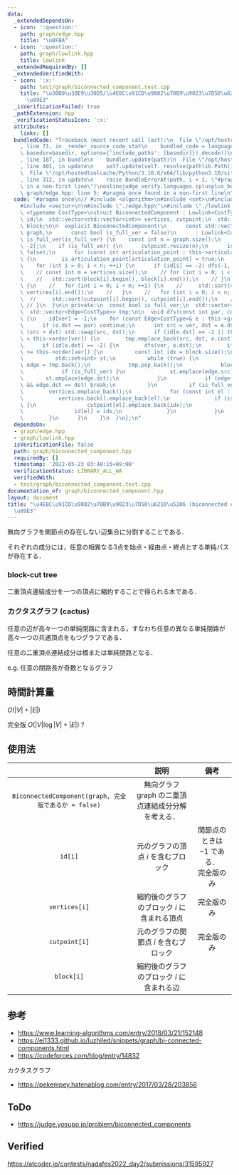 ```yaml
---
data:
  _extendedDependsOn:
  - icon: ':question:'
    path: graph/edge.hpp
    title: "\u8FBA"
  - icon: ':question:'
    path: graph/lowlink.hpp
    title: lowlink
  _extendedRequiredBy: []
  _extendedVerifiedWith:
  - icon: ':x:'
    path: test/graph/biconnected_component.test.cpp
    title: "\u30B0\u30E9\u30D5/\u4E8C\u91CD\u9802\u70B9\u9023\u7D50\u6210\u5206\u5206\
      \u89E3"
  _isVerificationFailed: true
  _pathExtension: hpp
  _verificationStatusIcon: ':x:'
  attributes:
    links: []
  bundledCode: "Traceback (most recent call last):\n  File \"/opt/hostedtoolcache/Python/3.10.6/x64/lib/python3.10/site-packages/onlinejudge_verify/documentation/build.py\"\
    , line 71, in _render_source_code_stat\n    bundled_code = language.bundle(stat.path,\
    \ basedir=basedir, options={'include_paths': [basedir]}).decode()\n  File \"/opt/hostedtoolcache/Python/3.10.6/x64/lib/python3.10/site-packages/onlinejudge_verify/languages/cplusplus.py\"\
    , line 187, in bundle\n    bundler.update(path)\n  File \"/opt/hostedtoolcache/Python/3.10.6/x64/lib/python3.10/site-packages/onlinejudge_verify/languages/cplusplus_bundle.py\"\
    , line 401, in update\n    self.update(self._resolve(pathlib.Path(included), included_from=path))\n\
    \  File \"/opt/hostedtoolcache/Python/3.10.6/x64/lib/python3.10/site-packages/onlinejudge_verify/languages/cplusplus_bundle.py\"\
    , line 312, in update\n    raise BundleErrorAt(path, i + 1, \"#pragma once found\
    \ in a non-first line\")\nonlinejudge_verify.languages.cplusplus_bundle.BundleErrorAt:\
    \ graph/edge.hpp: line 5: #pragma once found in a non-first line\n"
  code: "#pragma once\n// #include <algorithm>\n#include <set>\n#include <utility>\n\
    #include <vector>\n\n#include \"./edge.hpp\"\n#include \"./lowlink.hpp\"\n\ntemplate\
    \ <typename CostType>\nstruct BiconnectedComponent : Lowlink<CostType> {\n  std::vector<int>\
    \ id;\n  std::vector<std::vector<int>> vertices, cutpoint;\n  std::vector<std::vector<Edge<CostType>>>\
    \ block;\n\n  explicit BiconnectedComponent(\n      const std::vector<std::vector<Edge<CostType>>>&\
    \ graph,\n      const bool is_full_ver = false)\n      : Lowlink<CostType>(graph),\
    \ is_full_ver(is_full_ver) {\n    const int n = graph.size();\n    id.assign(n,\
    \ -2);\n    if (is_full_ver) {\n      cutpoint.resize(n);\n      is_articulation_point.assign(n,\
    \ false);\n      for (const int articulation_point : this->articulation_points)\
    \ {\n        is_articulation_point[articulation_point] = true;\n      }\n    }\n\
    \    for (int i = 0; i < n; ++i) {\n      if (id[i] == -2) dfs(-1, i);\n    }\n\
    \    // const int m = vertices.size();\n    // for (int i = 0; i < m; ++i) {\n\
    \    //   std::sort(block[i].begin(), block[i].end());\n    // }\n    // if (is_full_ver)\
    \ {\n    //   for (int i = 0; i < m; ++i) {\n    //     std::sort(vertices[i].begin(),\
    \ vertices[i].end());\n    //   }\n    //   for (int i = 0; i < n; ++i) {\n  \
    \  //     std::sort(cutpoint[i].begin(), cutpoint[i].end());\n    //   }\n   \
    \ // }\n  }\n\n private:\n  const bool is_full_ver;\n  std::vector<bool> is_articulation_point;\n\
    \  std::vector<Edge<CostType>> tmp;\n\n  void dfs(const int par, const int ver)\
    \ {\n    id[ver] = -1;\n    for (const Edge<CostType>& e : this->graph[ver]) {\n\
    \      if (e.dst == par) continue;\n      int src = ver, dst = e.dst;\n      if\
    \ (src > dst) std::swap(src, dst);\n      if (id[e.dst] == -2 || this->order[e.dst]\
    \ < this->order[ver]) {\n        tmp.emplace_back(src, dst, e.cost);\n      }\n\
    \      if (id[e.dst] == -2) {\n        dfs(ver, e.dst);\n        if (this->lowlink[e.dst]\
    \ >= this->order[ver]) {\n          const int idx = block.size();\n          block.emplace_back();\n\
    \          std::set<int> st;\n          while (true) {\n            const Edge<CostType>\
    \ edge = tmp.back();\n            tmp.pop_back();\n            block.back().emplace_back(edge);\n\
    \            if (is_full_ver) {\n              st.emplace(edge.src);\n       \
    \       st.emplace(edge.dst);\n            }\n            if (edge.src == src\
    \ && edge.dst == dst) break;\n          }\n          if (is_full_ver) {\n    \
    \        vertices.emplace_back();\n            for (const int el : st) {\n   \
    \           vertices.back().emplace_back(el);\n              if (is_articulation_point[el])\
    \ {\n                cutpoint[el].emplace_back(idx);\n              } else {\n\
    \                id[el] = idx;\n              }\n            }\n          }\n\
    \        }\n      }\n    }\n  }\n};\n"
  dependsOn:
  - graph/edge.hpp
  - graph/lowlink.hpp
  isVerificationFile: false
  path: graph/biconnected_component.hpp
  requiredBy: []
  timestamp: '2022-05-23 03:48:15+09:00'
  verificationStatus: LIBRARY_ALL_WA
  verifiedWith:
  - test/graph/biconnected_component.test.cpp
documentation_of: graph/biconnected_component.hpp
layout: document
title: "\u4E8C\u91CD\u9802\u70B9\u9023\u7D50\u6210\u5206 (biconnected component) \u5206\
  \u89E3"
---
```


無向グラフを関節点の存在しない辺集合に分割することである．

それぞれの成分には，任意の相異なる3点を始点・経由点・終点とする単純パスが存在する．


### block-cut tree

二重頂点連結成分を一つの頂点に縮約することで得られる木である．


### カクタスグラフ (cactus)

任意の辺が高々一つの単純閉路に含まれる，すなわち任意の異なる単純閉路が高々一つの共通頂点をもつグラフである．

任意の二重頂点連結成分は橋または単純閉路となる．

e.g. 任意の閉路長が奇数となるグラフ


## 時間計算量

$O(\lvert V \rvert + \lvert E \rvert)$

完全版 $O(\lvert V \rvert \log{\lvert V \rvert} + \lvert E \rvert)$ ?


## 使用法

||説明|備考|
|:--:|:--:|:--:|
|`BiconnectedComponent(graph, 完全版であるか = false)`|無向グラフ $\mathrm{graph}$ の二重頂点連結成分分解を考える．||
|`id[i]`|元のグラフの頂点 $i$ を含むブロック|関節点のときは $-1$ である．<br>完全版のみ|
|`vertices[i]`|縮約後のグラフのブロック $i$ に含まれる頂点|完全版のみ|
|`cutpoint[i]`|元のグラフの関節点 $i$ を含むブロック|完全版のみ|
|`block[i]`|縮約後のグラフのブロック $i$ に含まれる辺||


## 参考

- https://www.learning-algorithms.com/entry/2018/03/21/152148
- https://ei1333.github.io/luzhiled/snippets/graph/bi-connected-components.html
- https://codeforces.com/blog/entry/14832

カクタスグラフ
- https://pekempey.hatenablog.com/entry/2017/03/28/203856


## ToDo

- https://judge.yosupo.jp/problem/biconnected_components


## Verified

https://atcoder.jp/contests/nadafes2022_day2/submissions/31595927
